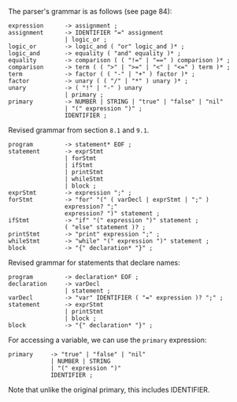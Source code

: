 The parser's grammar is as follows (see page 84):

```
expression      -> assignment ;
assignment      -> IDENTIFIER "=" assignment 
                | logic_or ;
logic_or        -> logic_and ( "or" logic_and )* ;
logic_and       -> equality ( "and" equality )* ;
equality        -> comparison ( ( "!=" | "==" ) comparison )* ;
comparison      -> term ( ( ">" | ">=" | "<" | "<=" ) term )* ;
term            -> factor ( ( "-" | "+" ) factor )* ;
factor          -> unary ( ( "/" | "*" ) unary )* ;
unary           -> ( "!" | "-" ) unary
                | primary ;
primary         -> NUMBER | STRING | "true" | "false" | "nil"                   
                | "(" expression ")" ;
                IDENTIFIER ;
```

Revised grammar from section `8.1` and `9.1`.

```
program         -> statement* EOF ;
statement       -> exprStmt
                | forStmt
                | ifStmt
                | printStmt
                | whileStmt
                | block ;
exprStmt        -> expression ";" ;
forStmt         -> "for" "(" ( varDecl | exprStmt | ";" )
                expression? ";"
                expression? ")" statement ;
ifStmt          -> "if" "(" expression ")" statement ;
                ( "else" statement )? ;
printStmt       -> "print" expression ";" ;               
whileStmt       -> "while" "(" expression ")" statement ;
block           -> "{" declaration* "}" ;
```

Revised grammar for statements that declare names:

```
program         -> declaration* EOF ;
declaration     -> varDecl 
                | statement ;
varDecl         -> "var" IDENTIFIER ( "=" expression )? ";" ;
statement       -> exprStmt
                | printStmt
                | block ;
block           -> "{" declaration* "}" ;
```

For accessing a variable, we can use the `primary` expression:

```
primary     -> "true" | "false" | "nil"
            | NUMBER | STRING 
            | "(" expression ")"
            IDENTIFIER ;
```

Note that unlike the original primary, this includes IDENTIFIER.